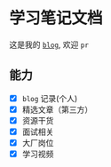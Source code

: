# 学习笔记文档

这是我的 [`blog`](https://2462870727.github.io/study/#/), 欢迎 `pr`

## 能力

- [x] `blog` 记录(个人)
- [x] 精选文章（第三方）
- [x] 资源干货
- [x] 面试相关
- [x] 大厂岗位
- [x] 学习视频
